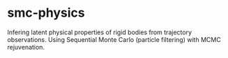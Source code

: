 # smc-physics
Infering latent physical properties of rigid bodies from trajectory observations.
Using Sequential Monte Carlo (particle filtering) with MCMC rejuvenation.
